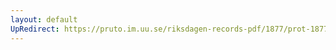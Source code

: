 ```yaml
---
layout: default
UpRedirect: https://pruto.im.uu.se/riksdagen-records-pdf/1877/prot-1877--ak--043/prot-1877--ak--043_030.pdf
---
```

